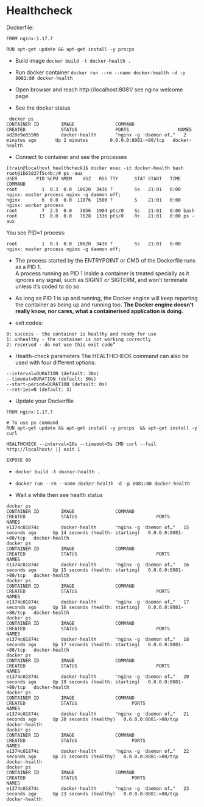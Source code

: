 # Healthcheck 

Dockerfile:
```
FROM nginx:1.17.7

RUN apt-get update && apt-get install -y procps
```

- Build image
` docker build -t docker-health . `   

- Run docker container
` docker run --rm --name docker-health -d -p 8081:80 docker-health  `    


- Open browser and reach http://localhost:8081/ see nginx welcome page.


- See the docker status  
```
 docker ps
CONTAINER ID        IMAGE               COMMAND                  CREATED             STATUS              PORTS                  NAMES
ad28e9e85506        docker-health       "nginx -g 'daemon of…"   2 minutes ago       Up 2 minutes        0.0.0.0:8081->80/tcp   docker-health
```

- Connect to container and see the processes 
```
[train@localhost healthcheck]$ docker exec -it docker-health bash
root@1b65837f5c4b:/# ps -aux
USER       PID %CPU %MEM    VSZ   RSS TTY      STAT START   TIME COMMAND
root         1  0.3  0.0  10620  3436 ?        Ss   21:01   0:00 nginx: master process nginx -g daemon off;
nginx        6  0.0  0.0  11076  1500 ?        S    21:01   0:00 nginx: worker process
root         7  2.5  0.0   3856  1904 pts/0    Ss   21:01   0:00 bash
root        13  0.0  0.0   7628  1336 pts/0    R+   21:01   0:00 ps -aux
```

You see PID=1 process:
```
root         1  0.3  0.0  10620  3436 ?        Ss   21:01   0:00 nginx: master process nginx -g daemon off;  
```
- The process started by the ENTRYPOINT or CMD of the Dockerfile runs as a PID 1.  
A process running as PID 1 inside a container is treated specially as it ignores any signal, such as SIGINT or SIGTERM, and won’t terminate unless it’s coded to do so.  

- As long as PID 1 is up and running, the Docker engine will keep reporting the container as being up and running too. **The Docker engine doesn’t really know, nor cares, what a containerised application is doing.**   

- exit codes:  
```
0: success - the container is healthy and ready for use
1: unhealthy - the container is not working correctly
2: reserved - do not use this exit code”
```

- Health-check parameters
The HEALTHCHECK command can also be used with four different options:
```
--interval=DURATION (default: 30s)
--timeout=DURATION (default: 30s)
--start-period=DURATION (default: 0s)
--retries=N (default: 3)
```

- Update your Dockerfile 
```
FROM nginx:1.17.7

# To use ps command
RUN apt-get update && apt-get install -y procps  && apt-get install -y curl

HEALTHCHECK --interval=20s --timeout=5s CMD curl --fail http://localhost/ || exit 1

EXPOSE 80
```
- ` docker build -t docker-health . `

- ` docker run --rm --name docker-health -d -p 8081:80 docker-health  ` 

- Wait a while then see health status  
```
docker ps
CONTAINER ID        IMAGE               COMMAND                  CREATED             STATUS                             PORTS                  NAMES
e1374c01874c        docker-health       "nginx -g 'daemon of…"   15 seconds ago      Up 14 seconds (health: starting)   0.0.0.0:8081->80/tcp   docker-health
docker ps
CONTAINER ID        IMAGE               COMMAND                  CREATED             STATUS                             PORTS                  NAMES
e1374c01874c        docker-health       "nginx -g 'daemon of…"   16 seconds ago      Up 15 seconds (health: starting)   0.0.0.0:8081->80/tcp   docker-health
docker ps
CONTAINER ID        IMAGE               COMMAND                  CREATED             STATUS                             PORTS                  NAMES
e1374c01874c        docker-health       "nginx -g 'daemon of…"   17 seconds ago      Up 16 seconds (health: starting)   0.0.0.0:8081->80/tcp   docker-health
docker ps
CONTAINER ID        IMAGE               COMMAND                  CREATED             STATUS                             PORTS                  NAMES
e1374c01874c        docker-health       "nginx -g 'daemon of…"   18 seconds ago      Up 17 seconds (health: starting)   0.0.0.0:8081->80/tcp   docker-health
docker ps
CONTAINER ID        IMAGE               COMMAND                  CREATED             STATUS                             PORTS                  NAMES
e1374c01874c        docker-health       "nginx -g 'daemon of…"   20 seconds ago      Up 19 seconds (health: starting)   0.0.0.0:8081->80/tcp   docker-health
docker ps
CONTAINER ID        IMAGE               COMMAND                  CREATED             STATUS                    PORTS                  NAMES
e1374c01874c        docker-health       "nginx -g 'daemon of…"   21 seconds ago      Up 20 seconds (healthy)   0.0.0.0:8081->80/tcp   docker-health
docker ps
CONTAINER ID        IMAGE               COMMAND                  CREATED             STATUS                    PORTS                  NAMES
e1374c01874c        docker-health       "nginx -g 'daemon of…"   22 seconds ago      Up 21 seconds (healthy)   0.0.0.0:8081->80/tcp   docker-health
docker ps
CONTAINER ID        IMAGE               COMMAND                  CREATED             STATUS                    PORTS                  NAMES
e1374c01874c        docker-health       "nginx -g 'daemon of…"   23 seconds ago      Up 23 seconds (healthy)   0.0.0.0:8081->80/tcp   docker-health
```